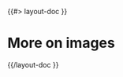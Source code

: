 <!--
/**
 * @name            More...
 * @namespace       doc.images
 * @type            Markdown
 * @platform        md
 * @status          stable
 * @menu            Documentation / Images           /doc/images/more
 *
 * @since           2.0.0
 * @author    Olivier Bossel <olivier.bossel@gmail.com> (https://olivierbossel.com)
 */
-->

{{#> layout-doc }}

# More on images

{{/layout-doc }}

